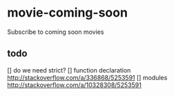 # movie-coming-soon
Subscribe to coming soon movies


## todo
[] do we need strict?
[] function declaration http://stackoverflow.com/a/336868/5253591
[] modules http://stackoverflow.com/a/10328308/5253591

